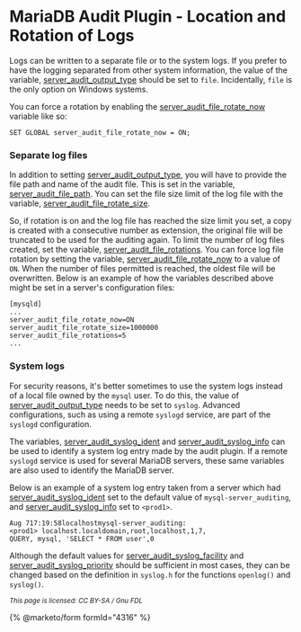 
# MariaDB Audit Plugin - Location and Rotation of Logs

Logs can be written to a separate file or to the system logs. If you prefer to have the logging separated from other system information, the value of the variable, [server_audit_output_type](mariadb-audit-plugin-options-and-system-variables.md) should be set to `file`. Incidentally, `file` is the only option on Windows systems.


You can force a rotation by enabling the [server_audit_file_rotate_now](mariadb-audit-plugin-options-and-system-variables.md) variable like so:


```
SET GLOBAL server_audit_file_rotate_now = ON;
```

### Separate log files


In addition to setting [server_audit_output_type](mariadb-audit-plugin-options-and-system-variables.md), you will have to provide the file path and name of the audit file. This is set in the variable, [server_audit_file_path](mariadb-audit-plugin-options-and-system-variables.md). You can set the file size limit of the log file with the variable, [server_audit_file_rotate_size](mariadb-audit-plugin-options-and-system-variables.md).


So, if rotation is on and the log file has reached the size limit you set, a copy is created with a consecutive number as extension, the original file will be truncated to be used for the auditing again. To limit the number of log files created, set the variable, [server_audit_file_rotations](mariadb-audit-plugin-options-and-system-variables.md). You can force log file rotation by setting the variable, [server_audit_file_rotate_now](mariadb-audit-plugin-options-and-system-variables.md) to a value of `ON`. When the number of files permitted is reached, the oldest file will be overwritten. Below is an example of how the variables described above might be set in a server's configuration files:


```
[mysqld]
...
server_audit_file_rotate_now=ON 
server_audit_file_rotate_size=1000000 
server_audit_file_rotations=5
...
```

### System logs


For security reasons, it's better sometimes to use the system logs instead of a local file owned by the `mysql` user. To do this, the value of [server_audit_output_type](mariadb-audit-plugin-options-and-system-variables.md) needs to be set to `syslog`. Advanced configurations, such as using a remote `syslogd` service, are part of the `syslogd` configuration.


The variables, [server_audit_syslog_ident](mariadb-audit-plugin-options-and-system-variables.md) and [server_audit_syslog_info](mariadb-audit-plugin-options-and-system-variables.md) can be used to identify a system log entry made by the audit plugin. If a remote `syslogd` service is used for several MariaDB servers, these same variables are also used to identify the MariaDB server.


Below is an example of a system log entry taken from a server which had [server_audit_syslog_ident](mariadb-audit-plugin-options-and-system-variables.md) set to the default value of `mysql­-server_auditing`, and [server_audit_syslog_info](mariadb-audit-plugin-options-and-system-variables.md) set to `<prod1>`.


```
Aug 717:19:58localhostmysql-­server_auditing: 
<prod1> localhost.localdomain,root,localhost,1,7, 
QUERY, mysql, 'SELECT * FROM user',0
```

Although the default values for [server_audit_syslog_facility](mariadb-audit-plugin-options-and-system-variables.md) and [server_audit_syslog_priority](mariadb-audit-plugin-options-and-system-variables.md) should be sufficient in most cases, they can be changed based on the definition in `syslog.h` for the functions `openlog()` and `syslog()`.


<sub>_This page is licensed: CC BY-SA / Gnu FDL_</sub>


{% @marketo/form formId="4316" %}
